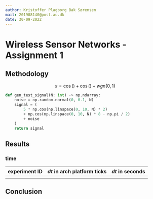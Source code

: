 ```yaml
---
author: Kristoffer Plagborg Bak Sørensen
mail: 201908140@post.au.dk
date: 30-09-2022
---
```


# Wireless Sensor Networks - Assignment 1

## Methodology

$$
	x = \cos() + \cos() + wgn(0,1)
$$

```python
def gen_test_signal(N: int) -> np.ndarray:
    noise = np.random.normal(0, 0.1, N)
    signal = (
        5 * np.cos(np.linspace(0, 10, N) * 2)
        + np.cos(np.linspace(0, 10, N) * 8 - np.pi / 2)
        + noise
    )
    return signal
```


## Results


### time

| experiment ID | $dt$ in arch platform ticks | $dt$ in seconds |
|---|---|---|
| | | |

## Conclusion
